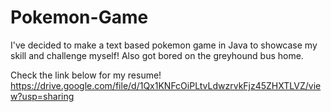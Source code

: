 # Pokemon-Game
I've decided to make a text based pokemon game in Java to showcase my skill and challenge myself! Also got bored on the greyhound bus home.

Check the link below for my resume!
https://drive.google.com/file/d/1Qx1KNFcOiPLtvLdwzrvkFjz45ZHXTLVZ/view?usp=sharing

